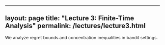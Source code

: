 
---
layout: page
title: "Lecture 3: Finite-Time Analysis"
permalink: /lectures/lecture3.html
---

We analyze regret bounds and concentration inequalities in bandit settings.
